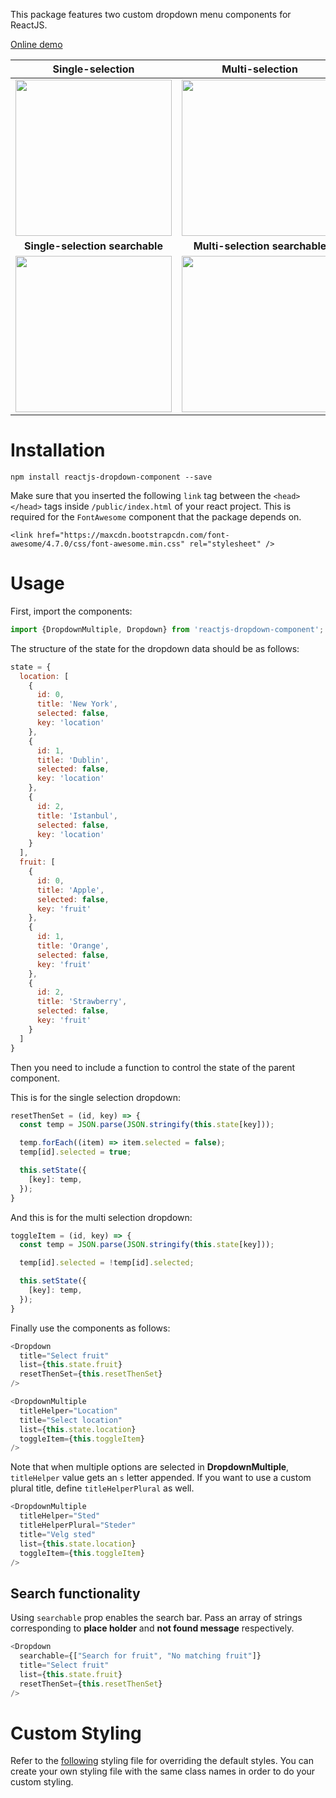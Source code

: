 This package features two custom dropdown menu components for ReactJS.

[Online demo](https://dbilgili.github.io/Custom-ReactJS-Dropdown-Components/index.html)

__Single-selection__       |  __Multi-selection__
:-------------------------:|:-------------------------:
<img src="https://user-images.githubusercontent.com/22943912/80020903-121f4e80-84da-11ea-847d-fca74bf64658.gif" width="250px"> |  <img src="https://user-images.githubusercontent.com/22943912/80020916-13507b80-84da-11ea-8dae-144dcc43df36.gif" width="250px">
__Single-selection searchable__       |  __Multi-selection searchable__
<img src="https://user-images.githubusercontent.com/22943912/80020914-13507b80-84da-11ea-8cce-0f9c515cdb71.gif" width="250px">  |  <img src="https://user-images.githubusercontent.com/22943912/80020910-12b7e500-84da-11ea-9f5f-0632c4db4126.gif" width="250px">

# Installation

    npm install reactjs-dropdown-component --save

Make sure that you inserted the following `link` tag between the `<head></head>` tags inside `/public/index.html` of your react project. This is required for the `FontAwesome` component that the package depends on.

    <link href="https://maxcdn.bootstrapcdn.com/font-awesome/4.7.0/css/font-awesome.min.css" rel="stylesheet" />

# Usage

First, import the components:

```javascript
import {DropdownMultiple, Dropdown} from 'reactjs-dropdown-component';
```

The structure of the state for the dropdown data should be as follows:

```javascript
state = {
  location: [
    {
      id: 0,
      title: 'New York',
      selected: false,
      key: 'location'
    },
    {
      id: 1,
      title: 'Dublin',
      selected: false,
      key: 'location'
    },
    {
      id: 2,
      title: 'Istanbul',
      selected: false,
      key: 'location'
    }
  ],
  fruit: [
    {
      id: 0,
      title: 'Apple',
      selected: false,
      key: 'fruit'
    },
    {
      id: 1,
      title: 'Orange',
      selected: false,
      key: 'fruit'
    },
    {
      id: 2,
      title: 'Strawberry',
      selected: false,
      key: 'fruit'
    }
  ]
}
```

Then you need to include a function to control the state of the parent component.


This is for the single selection dropdown:
```javascript
resetThenSet = (id, key) => {
  const temp = JSON.parse(JSON.stringify(this.state[key]));

  temp.forEach((item) => item.selected = false);
  temp[id].selected = true;

  this.setState({
    [key]: temp,
  });
}
```
And this is for the multi selection dropdown:
```javascript
toggleItem = (id, key) => {
  const temp = JSON.parse(JSON.stringify(this.state[key]));

  temp[id].selected = !temp[id].selected;

  this.setState({
    [key]: temp,
  });
}
```

Finally use the components as follows:

```javascript
<Dropdown
  title="Select fruit"
  list={this.state.fruit}
  resetThenSet={this.resetThenSet}
/>

<DropdownMultiple
  titleHelper="Location"
  title="Select location"
  list={this.state.location}
  toggleItem={this.toggleItem}
/>
```

Note that when multiple options are selected in __DropdownMultiple__, `titleHelper` value gets an `s` letter appended. If you want to use a custom plural title, define `titleHelperPlural` as well.

```javascript
<DropdownMultiple
  titleHelper="Sted"
  titleHelperPlural="Steder"
  title="Velg sted"
  list={this.state.location}
  toggleItem={this.toggleItem}
/>
```

## Search functionality

Using `searchable` prop enables the search bar.
Pass an array of strings corresponding to __place holder__ and __not found message__ respectively.

```javascript
<Dropdown
  searchable={["Search for fruit", "No matching fruit"]}
  title="Select fruit"
  list={this.state.fruit}
  resetThenSet={this.resetThenSet}
/>
```


# Custom Styling

Refer to the [following](https://github.com/dbilgili/Custom-ReactJS-Dropdown-Components/blob/master/src/styles/dropdown.sass) styling file for overriding the default styles. You can create your own styling file with the same class names in order to do your custom styling.
